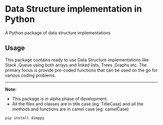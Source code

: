 # Data Structure implementation in Python 

A Python package of data structure implementations 

## Usage

This package contains ready to use Data Structure implementations like Stack ,Queue using both arrays and linked lists, Trees ,Graphs etc. The primary focus is provide pre-coded functions that can be used on the go for various coding problems. 

-----------------------------------
**Note:** 
* This package is in alpha phase of development.
* All the files and classes are in title case (eg: TitleCase) and all the methods and functions are in camel case (eg: camelCase)

```  
pip install dimppy
```